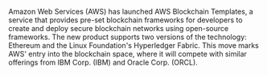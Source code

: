 Amazon Web Services (AWS) has launched AWS Blockchain Templates, a service that provides pre-set blockchain frameworks for developers to create and deploy secure blockchain networks using open-source frameworks. The new product supports two versions of the technology: Ethereum and the Linux Foundation's Hyperledger Fabric. This move marks AWS' entry into the blockchain space, where it will compete with similar offerings from IBM Corp. (IBM) and Oracle Corp. (ORCL).
